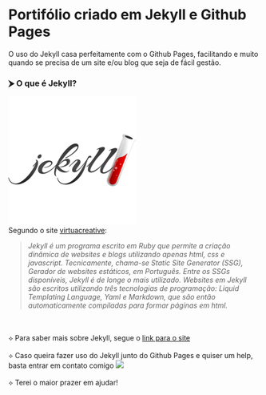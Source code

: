 # Portifólio criado em Jekyll e Github Pages

O uso do Jekyll casa perfeitamente com o Github Pages, facilitando e muito quando se precisa de um site e/ou blog que seja
de fácil gestão.

### ⮞ O que é Jekyll?
![Logo Jekyll](https://github.com/renanslopes/renanslopes.github.io/blob/master/img/jekyll_logo.png?raw=true "Logo Jekyll")
<br/>
Segundo o site [virtuacreative](http://blog.virtuacreative.com.br/jekyll-for-beginners-introduction.html):
> _Jekyll é um programa escrito em Ruby que permite a criação dinâmica de websites e blogs utilizando apenas html, css e javascript.
Tecnicamente, chama-se Static Site Generator (SSG), Gerador de websites estáticos, em Português. Entre os SSGs disponíveis, Jekyll é de longe o mais utilizado.
Websites em Jekyll são escritos utilizando três tecnologias de programação: Liquid Templating Language, Yaml e Markdown, que são então automaticamente compiladas para formar páginas em html._

<br/><br/>
⟡ Para saber mais sobre Jekyll, segue o [link para o site](https://jekyllrb.com/) 
<br/><br/>
⟡ Caso queira fazer uso do Jekyll junto do Github Pages e quiser um help, basta entrar em contato comigo <a href="https://api.whatsapp.com/send?phone=5521974838314&text=Fala%20comigo"><img src="https://www.shareicon.net/data/16x16/2016/07/10/119959_whatsapp_512x512.png"/></a>
<br/><br/>
⟡ Terei o maior prazer em ajudar!






<!-- # Creative Theme for Jekyll

A Jekyll implementation of the [Creative Theme](http://startbootstrap.com/template-overviews/creative/) template by [Start Bootstrap](http://startbootstrap.com).

Creative is a one page Bootstrap theme for creatives, small businesses, and other multipurpose uses.
The theme includes a number of rich features and plugins that you can use as a great boilerplate for your next Jekyll project! 

See it live in action at <https://volny.github.io/creative-theme-jekyll/>

## To use the Creative Theme template in your project

- Start by adding your info in `_config.yml`
- In `_layouts/front.html` reorder or remove section as you prefer. -->

